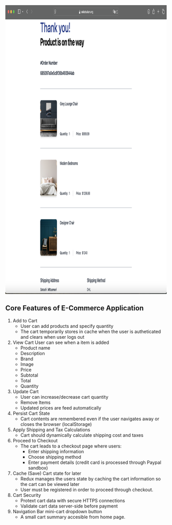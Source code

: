 <a ><img src="https://github.com/mitsumoristudio/proEcommerce2/blob/main/orderprocessed.png" width= "1256" height = "900" /></a>



## Core Features of E-Commerce Application
1) Add to Cart
   * User can add products and specify quantity
   * The cart temporarily stores in cache when the user is autheticated and clears when user logs out
2) View Cart
   User can see when a item is added
   * Product name
   * Description
   * Brand
   * Image
   * Price
   * Subtotal
   * Total
   * Quantity
3) Update Cart
   * User can increase/decrease cart quantity
   * Remove Items
   * Updated prices are feed automatically
5) Persist Cart State
   * Cart contents are remembered even if the user navigates away or closes the browser (localStorage)
6) Apply Shipping and Tax Calculations
   * Cart should dynamically calculate shipping cost and taxes
7) Proceed to Checkout
    * The cart leads to a checkout page where users:
        * Enter shipping information
        * Choose shipping method
        * Enter payment details (credit card is processed through Paypal sandbox)
8) Cache (Save) Cart state for later
   * Redux manages the users state by caching the cart information so the cart can be viewed later
   * User must be registered in order to proceed through checkout.
9) Cart Security
    * Protext cart data with secure HTTPS connections
    * Validate cart data server-side before payment
10) Navigation Bar mini-cart dropdown button
    * A small cart summary accesible from home page. 
      
